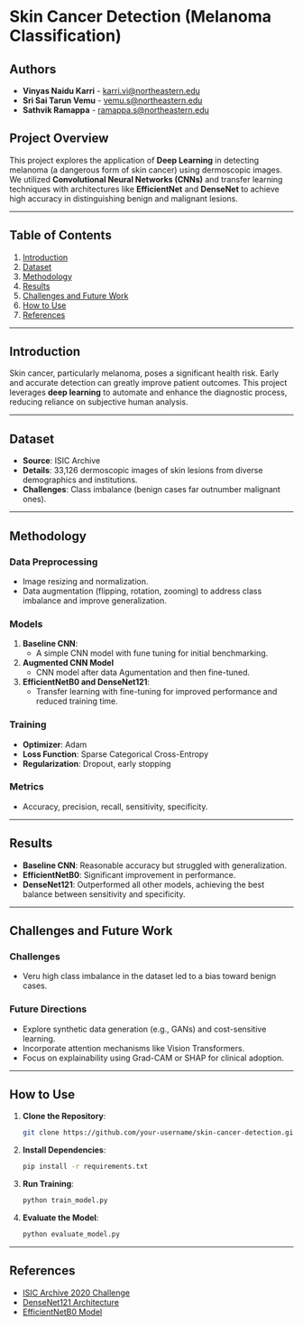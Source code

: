 # Skin Cancer Detection (Melanoma Classification)

## Authors
- **Vinyas Naidu Karri** - [karri.vi@northeastern.edu](mailto:karri.vi@northeastern.edu)
- **Sri Sai Tarun Vemu** - [vemu.s@northeastern.edu](mailto:vemu.s@northeastern.edu)
- **Sathvik Ramappa** - [ramappa.s@northeastern.edu](mailto:ramappa.s@northeastern.edu)

## Project Overview
This project explores the application of **Deep Learning** in detecting melanoma (a dangerous form of skin cancer) using dermoscopic images. We utilized **Convolutional Neural Networks (CNNs)** and transfer learning techniques with architectures like **EfficientNet** and **DenseNet** to achieve high accuracy in distinguishing benign and malignant lesions.

---

## Table of Contents
1. [Introduction](#introduction)
2. [Dataset](#dataset)
3. [Methodology](#methodology)
4. [Results](#results)
5. [Challenges and Future Work](#challenges-and-future-work)
6. [How to Use](#how-to-use)
7. [References](#references)

---

## Introduction
Skin cancer, particularly melanoma, poses a significant health risk. Early and accurate detection can greatly improve patient outcomes. This project leverages **deep learning** to automate and enhance the diagnostic process, reducing reliance on subjective human analysis.

---

## Dataset
- **Source**: ISIC Archive
- **Details**: 33,126 dermoscopic images of skin lesions from diverse demographics and institutions.
- **Challenges**: Class imbalance (benign cases far outnumber malignant ones).

---

## Methodology
### Data Preprocessing
- Image resizing and normalization.
- Data augmentation (flipping, rotation, zooming) to address class imbalance and improve generalization.

### Models
1. **Baseline CNN**:
   - A simple CNN model with fune tuning for initial benchmarking.
2. **Augmented CNN Model**
   - CNN model after data Agumentation and then fine-tuned.
2. **EfficientNetB0 and DenseNet121**:
   - Transfer learning with fine-tuning for improved performance and reduced training time.

### Training
- **Optimizer**: Adam
- **Loss Function**: Sparse Categorical Cross-Entropy
- **Regularization**: Dropout, early stopping

### Metrics
- Accuracy, precision, recall, sensitivity, specificity.

---

## Results
- **Baseline CNN**: Reasonable accuracy but struggled with generalization.
- **EfficientNetB0**: Significant improvement in performance.
- **DenseNet121**: Outperformed all other models, achieving the best balance between sensitivity and specificity.

---

## Challenges and Future Work
### Challenges
- Veru high class imbalance in the dataset led to a bias toward benign cases.

### Future Directions
- Explore synthetic data generation (e.g., GANs) and cost-sensitive learning.
- Incorporate attention mechanisms like Vision Transformers.
- Focus on explainability using Grad-CAM or SHAP for clinical adoption.

---

## How to Use
1. **Clone the Repository**:
    ```bash
    git clone https://github.com/your-username/skin-cancer-detection.git
    ```
2. **Install Dependencies**:
    ```bash
    pip install -r requirements.txt
    ```
3. **Run Training**:
    ```bash
    python train_model.py
    ```
4. **Evaluate the Model**:
    ```bash
    python evaluate_model.py
    ```

---

## References
- [ISIC Archive 2020 Challenge](https://challenge2020.isic-archive.com/)
- [DenseNet121 Architecture](https://www.researchgate.net/figure/DenseNet121-architecture_fig1_363850803)
- [EfficientNetB0 Model](https://www.researchgate.net/figure/EfficientnetB0-Model-Architecture_fig2_378395574)
